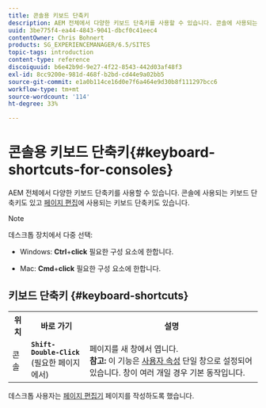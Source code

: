```yaml
---
title: 콘솔용 키보드 단축키
description: AEM 전체에서 다양한 키보드 단축키를 사용할 수 있습니다. 콘솔에 사용되는 키보드 단축키도 있고 페이지 편집에 사용되는 키보드 단축키도 있습니다.
uuid: 3be775f4-ea44-4843-9041-dbcf0c41eec4
contentOwner: Chris Bohnert
products: SG_EXPERIENCEMANAGER/6.5/SITES
topic-tags: introduction
content-type: reference
discoiquuid: b6e42b9d-9e27-4f22-8543-442d03af48f3
exl-id: 8cc9200e-981d-468f-b2bd-cd44e9a02bb5
source-git-commit: e1a0b114ce16d0e7f6a464e9d30b8f111297bcc6
workflow-type: tm+mt
source-wordcount: '114'
ht-degree: 33%

---
```


# 콘솔용 키보드 단축키{#keyboard-shortcuts-for-consoles}

AEM 전체에서 다양한 키보드 단축키를 사용할 수 있습니다. 콘솔에 사용되는 키보드 단축키도 있고 [페이지 편집](/help/sites-classic-ui-authoring/classic-page-author-keyboard-shortcuts.md)에 사용되는 키보드 단축키도 있습니다.

>[!NOTE]
>
>데스크톱 장치에서 다중 선택:
>
>* Windows: **Ctrl**+**click** 필요한 구성 요소에 한합니다.
>
>* Mac: **Cmd**+**click** 필요한 구성 요소에 한합니다.
>


## 키보드 단축키 {#keyboard-shortcuts}

<table>
 <tbody>
  <tr>
   <th>위치</th>
   <th>바로 가기</th>
   <th>설명</th>
  </tr>
  <tr>
   <td>콘솔</td>
   <td><strong><code>Shift-Double-Click</code></strong><br /> (필요한 페이지에서)</td>
   <td>페이지를 새 창에서 엽니다.<br /> <strong>참고:</strong> 이 기능은 <a href="/help/sites-classic-ui-authoring/author-env-user-props.md">사용자 속성</a> 단일 창으로 설정되어 있습니다. 창이 여러 개일 경우 기본 동작입니다.</td>
  </tr>
 </tbody>
</table>

데스크톱 사용자는 [페이지 편집기](/help/sites-classic-ui-authoring/classic-page-author-keyboard-shortcuts.md) 페이지를 작성하도록 했습니다.
